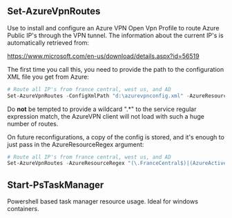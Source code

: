 ## Set-AzureVpnRoutes

Use to install and configure an Azure VPN Open Vpn Profile to route Azure Public IP's through the VPN tunnel. The information about the current IP's is automatically retrieved from:

https://www.microsoft.com/en-us/download/details.aspx?id=56519

The first time you call this, you need to provide the path to the configuration XML file you get from Azure:

```powershell
# Route all IP's from france central, west us, and AD
Set-AzureVpnRoutes -ConfigXmlPath "d:\azurevpnconfig.xml" -AzureResourceRegex "(\.FranceCentral$)|(.\.WestUS$)|(AzureActiveDirectory)"
```

Do **not** be tempted to provide a wildcard ".*" to the service regular expression match, the AzureVPN client will not load with such a huge number of routes.

On future reconfigurations, a copy of the config is stored, and it's enough to just pass in the AzureResourceRegex argument:

```powershell
# Route all IP's from france central, west us, and AD
Set-AzureVpnRoutes -AzureResourceRegex "(\.FranceCentral$)|(AzureActiveDirectory)"
```

## Start-PsTaskManager 

Powershell based task manager resource usage. Ideal for windows containers.